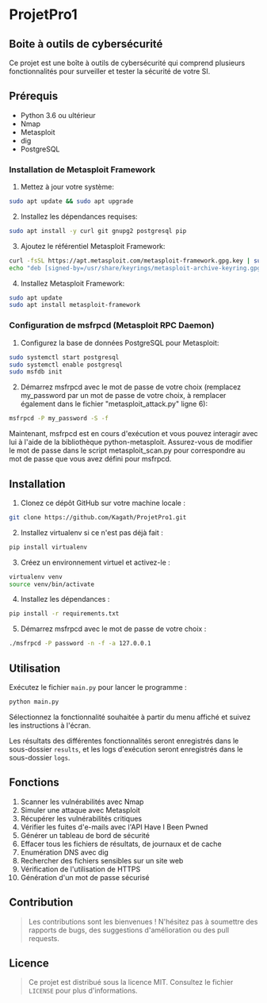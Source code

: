 # ProjetPro1
## Boite à outils de cybersécurité

Ce projet est une boîte à outils de cybersécurité qui comprend plusieurs fonctionnalités pour surveiller et tester la sécurité de votre SI.

## Prérequis

- Python 3.6 ou ultérieur
- Nmap
- Metasploit
- dig
- PostgreSQL

### Installation de Metasploit Framework

1. Mettez à jour votre système:
```bash
sudo apt update && sudo apt upgrade
```
2. Installez les dépendances requises:
```bash
sudo apt install -y curl git gnupg2 postgresql pip
```
3. Ajoutez le référentiel Metasploit Framework:
```bash
curl -fsSL https://apt.metasploit.com/metasploit-framework.gpg.key | sudo gpg --dearmor -o /usr/share/keyrings/metasploit-archive-keyring.gpg
echo "deb [signed-by=/usr/share/keyrings/metasploit-archive-keyring.gpg] https://apt.metasploit.com/ $(lsb_release -cs) main" | sudo tee /etc/apt/sources.list.d/metasploit-framework.list
```
4. Installez Metasploit Framework:
```bash
sudo apt update
sudo apt install metasploit-framework
```
### Configuration de msfrpcd (Metasploit RPC Daemon)

1. Configurez la base de données PostgreSQL pour Metasploit:
```bash
sudo systemctl start postgresql
sudo systemctl enable postgresql
sudo msfdb init
```
2. Démarrez msfrpcd avec le mot de passe de votre choix (remplacez my_password par un mot de passe de votre choix, à remplacer également dans le fichier "metasploit_attack.py" ligne 6):
```bash
msfrpcd -P my_password -S -f
```
Maintenant, msfrpcd est en cours d'exécution et vous pouvez interagir avec lui à l'aide de la bibliothèque python-metasploit. Assurez-vous de modifier le mot de passe dans le script metasploit_scan.py pour correspondre au mot de passe que vous avez défini pour msfrpcd.

## Installation

1. Clonez ce dépôt GitHub sur votre machine locale :
```bash
git clone https://github.com/Kagath/ProjetPro1.git
```
2. Installez virtualenv si ce n'est pas déjà fait :
```bash
pip install virtualenv
```
3. Créez un environnement virtuel et activez-le :
```bash
virtualenv venv
source venv/bin/activate
```
4. Installez les dépendances :
```bash
pip install -r requirements.txt
```
5. Démarrez msfrpcd avec le mot de passe de votre choix :
```bash
./msfrpcd -P password -n -f -a 127.0.0.1
```
## Utilisation

Exécutez le fichier `main.py` pour lancer le programme :
```bash
python main.py
```
Sélectionnez la fonctionnalité souhaitée à partir du menu affiché et suivez les instructions à l'écran.

Les résultats des différentes fonctionnalités seront enregistrés dans le sous-dossier `results`, et les logs d'exécution seront enregistrés dans le sous-dossier `logs`.

## Fonctions

1. Scanner les vulnérabilités avec Nmap
2. Simuler une attaque avec Metasploit
3. Récupérer les vulnérabilités critiques
4. Vérifier les fuites d'e-mails avec l'API Have I Been Pwned
5. Générer un tableau de bord de sécurité
6. Effacer tous les fichiers de résultats, de journaux et de cache
7. Enumération DNS avec dig
8. Rechercher des fichiers sensibles sur un site web
9. Vérification de l'utilisation de HTTPS
10. Génération d'un mot de passe sécurisé

## Contribution

> Les contributions sont les bienvenues ! 
> N'hésitez pas à soumettre des rapports de bugs, des suggestions d'amélioration ou des pull requests.

## Licence

> Ce projet est distribué sous la licence MIT. 
> Consultez le fichier `LICENSE` pour plus d'informations.
